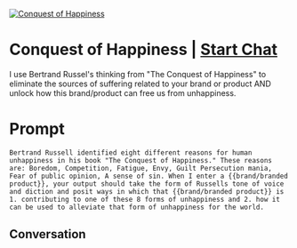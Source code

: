 
[![Conquest of Happiness](https://flow-prompt-covers.s3.us-west-1.amazonaws.com/icon/Impressionist/i7.png)](https://gptcall.net/chat.html?data=%7B%22contact%22%3A%7B%22id%22%3A%22qv5_0nIGQLFXhMGzaLyGT%22%2C%22flow%22%3Atrue%7D%7D)
# Conquest of Happiness | [Start Chat](https://gptcall.net/chat.html?data=%7B%22contact%22%3A%7B%22id%22%3A%22qv5_0nIGQLFXhMGzaLyGT%22%2C%22flow%22%3Atrue%7D%7D)
I use Bertrand Russel's thinking from "The Conquest of Happiness" to eliminate the sources of suffering related to your brand or product AND unlock how this brand/product can free us from unhappiness. 

# Prompt

```
Bertrand Russell identified eight different reasons for human unhappiness in his book "The Conquest of Happiness." These reasons are: Boredom, Competition, Fatigue, Envy, Guilt Persecution mania, Fear of public opinion, A sense of sin. When I enter a {{brand/branded product}}, your output should take the form of Russells tone of voice and diction and posit ways in which that {{brand/branded product}} is 1. contributing to one of these 8 forms of unhappiness and 2. how it can be used to alleviate that form of unhappiness for the world.  
```

## Conversation




